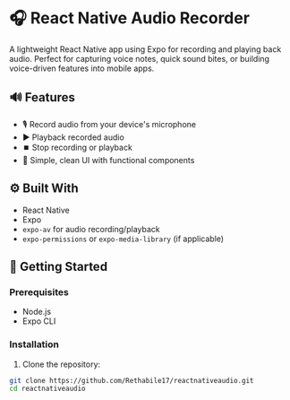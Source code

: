 # 🎧 React Native Audio Recorder

A lightweight React Native app using Expo for recording and playing back audio. Perfect for capturing voice notes, quick sound bites, or building voice-driven features into mobile apps.

## 🔊 Features

- 🎙️ Record audio from your device's microphone
- ▶️ Playback recorded audio
- ⏹️ Stop recording or playback
- 🧼 Simple, clean UI with functional components

## ⚙️ Built With

- React Native
- Expo
- `expo-av` for audio recording/playback
- `expo-permissions` or `expo-media-library` (if applicable)

## 🚀 Getting Started

### Prerequisites

- Node.js
- Expo CLI

### Installation

1. Clone the repository:

```bash
git clone https://github.com/Rethabile17/reactnativeaudio.git
cd reactnativeaudio
